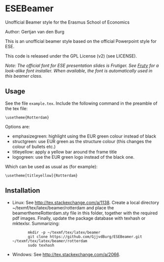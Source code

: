 ESEBeamer
=========

Unofficial Beamer style for the Erasmus School of Economics

Author: Gertjan van den Burg

This is an unofficial beamer style based on the official 
Powerpoint style for ESE.

This code is released under the GPL License (v2) (see LICENSE).

*Note: The official font for ESE presentation slides is Frutiger. See [Fruty](http://github.com/GjjvdBurg/Fruty) for a look-alike font installer. When available, the font is automatically used in this beamer class.*


Usage
-----
See the file `example.tex`. Include the following command
in the preamble of the tex file:

    \usetheme{Rotterdam}

Options are:

  - emphasizegreen: highlight using the EUR green colour
    instead of black
  - structgreen: use EUR green as the structure colour 
    (this changes the colour of bullets etc.)
  - titleyellow: apply a yellow bar around the frame title
  - logogreen: use the EUR green logo instead of the black
    one.

Which can be used as usual as (for example):

    \usetheme[titleyellow]{Rotterdam}


Installation
------------

- Linux: See http://tex.stackexchange.com/a/1138. Create a
         local directory ~/texmf/tex/latex/beamer/rotterdam 
         and place the beamerthemeRotterdam.sty file in 
         this folder, together with the required pdf 
         images. Finally, update the package database with 
         texhash or mktexlsr. Summarizing:

             mkdir -p ~/texmf/tex/latex/beamer
             git clone https://github.com/GjjvdBurg/ESEBeamer.git ~/texmf/tex/latex/beamer/rotterdam
             sudo texhash

- Windows: See http://tex.stackexchange.com/a/2066.
